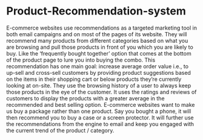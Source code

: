 # Product-Recommendation-system


E-commerce websites use recommendations as a targeted marketing tool in both email campaigns and on most of the pages of its website. They will recommend many products from different categories based on what you are browsing and pull those products in front of you which you are likely to buy. Like the ‘frequently bought together’ option that comes at the bottom of the product page to lure you into buying the combo. This recommendation has one main goal: increase average order value i.e., to up-sell and cross-sell customers by providing product suggestions based on the items in their shopping cart or below products they’re currently looking at on-site. They use the browsing history of a user to always keep those products in the eye of the customer. It uses the ratings and reviews of customers to display the products with a greater average in the recommended and best selling option. E-commerce websites want to make us buy a package rather than one product. Say you bought a phone, it will then recommend you to buy a case or a screen protector. It will further use the recommendations from the engine to email and keep you engaged with the current trend of the product / category.
